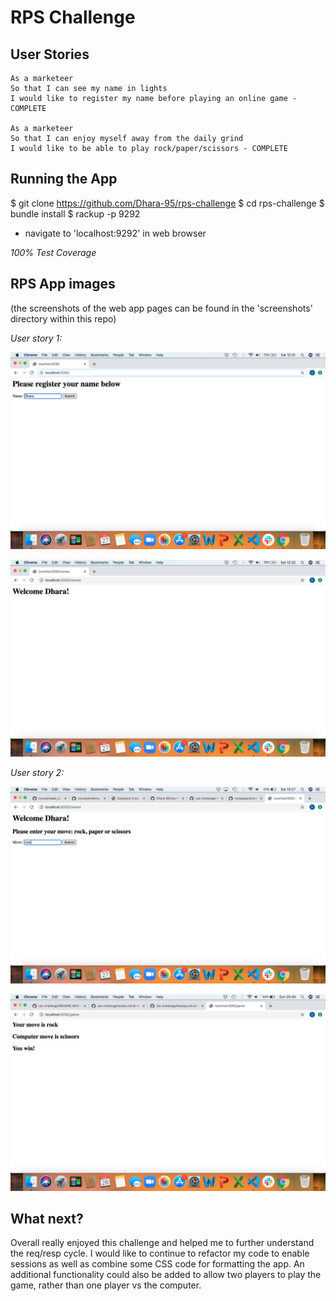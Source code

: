 # RPS Challenge

**User Stories**
----

```
As a marketeer
So that I can see my name in lights
I would like to register my name before playing an online game - COMPLETE

As a marketeer
So that I can enjoy myself away from the daily grind
I would like to be able to play rock/paper/scissors - COMPLETE
```

**Running the App**
----

$ git clone https://github.com/Dhara-95/rps-challenge
$ cd rps-challenge
$ bundle install
$ rackup -p 9292
- navigate to 'localhost:9292' in web browser

*100% Test Coverage*

**RPS App images**
----
(the screenshots of the web app pages can be found in the 'screenshots' directory within this repo)

*User story 1:*

![Homepage to enter name](screenshots/Homepage_to_enter_name.png)

![Welcomes the player](screenshots/Welcomes_player.png)

*User story 2:*

![Welcomes the player and asks to enter a move](screenshots/Welcomes_player_&_enters_move.png)

![Prints the player & comp move then the result](screenshots/Prints_player_&_comp_moves_&result.png)

**What next?**
----

Overall really enjoyed this challenge and helped me to further understand the req/resp cycle. I would like to continue to refactor my code to enable sessions as well as combine some CSS code for formatting the app. An additional functionality could also be added to allow two players to play the game, rather than one player vs the computer. 